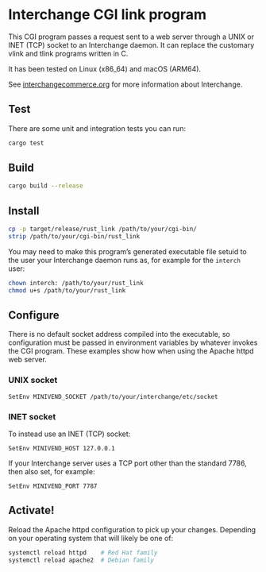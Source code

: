 # Interchange CGI link program

This CGI program passes a request sent to a web server through a UNIX or INET (TCP) socket to an Interchange daemon. It can replace the customary vlink and tlink programs written in C.

It has been tested on Linux (x86_64) and macOS (ARM64).

See [interchangecommerce.org](https://www.interchangecommerce.org/) for more information about Interchange.

## Test

There are some unit and integration tests you can run:

```sh
cargo test
```

## Build

```sh
cargo build --release
```

## Install

```sh
cp -p target/release/rust_link /path/to/your/cgi-bin/
strip /path/to/your/cgi-bin/rust_link
```

You may need to make this program’s generated executable file setuid to the user your Interchange daemon runs as, for example for the `interch` user:

```sh
chown interch: /path/to/your/rust_link
chmod u+s /path/to/your/rust_link
```

## Configure

There is no default socket address compiled into the executable, so configuration must be passed in environment variables by whatever invokes the CGI program. These examples show how when using the Apache httpd web server.

### UNIX socket

```plain
SetEnv MINIVEND_SOCKET /path/to/your/interchange/etc/socket
```

### INET socket

To instead use an INET (TCP) socket:

```plain
SetEnv MINIVEND_HOST 127.0.0.1
```

If your Interchange server uses a TCP port other than the standard 7786, then also set, for example:

```plain
SetEnv MINIVEND_PORT 7787
```

## Activate!

Reload the Apache httpd configuration to pick up your changes. Depending on your operating system that will likely be one of:

```sh
systemctl reload httpd    # Red Hat family
systemctl reload apache2  # Debian family
```
